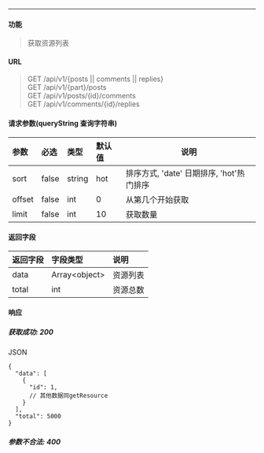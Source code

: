 -----------

#### 功能

> 获取资源列表

#### URL

> GET /api/v1/{posts || comments || replies} <br>
> GET /api/v1/{part}/posts <br>
> GET /api/v1/posts/{id}/comments <br>
> GET /api/v1/comments/{id}/replies <br>

#### 请求参数(queryString 查询字符串)

|参数|必选|类型|默认值|说明|
|:----- |:-------|:-----|:-----|----- |
|sort |false |string|hot|排序方式, 'date' 日期排序, 'hot'热门排序|
|offset| false| int| 0| 从第几个开始获取|
|limit| false| int| 10| 获取数量|

#### 返回字段

|返回字段|字段类型|说明 |
|:----- |:------|:----------------------------- |
| data | Array\<object> | 资源列表 |
| total | int | 资源总数 |

#### 响应
##### 获取成功: 200
JSON
```
{
  "data": [
    {
      "id": 1,
      // 其他数据同getResource
    }
  ],
  "total": 5000
}
```
##### 参数不合法: 400
